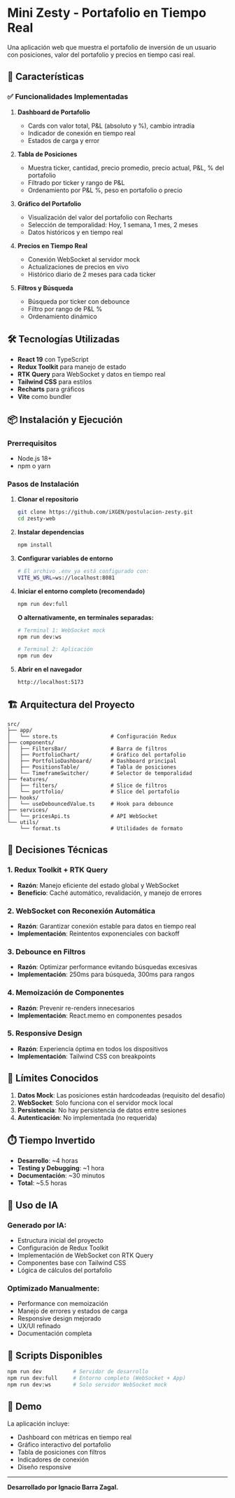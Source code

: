 # Mini Zesty - Portafolio en Tiempo Real

Una aplicación web que muestra el portafolio de inversión de un usuario con posiciones, valor del portafolio y precios en tiempo casi real.

## 🚀 Características

### ✅ Funcionalidades Implementadas

1. **Dashboard de Portafolio**
   - Cards con valor total, P&L (absoluto y %), cambio intradía
   - Indicador de conexión en tiempo real
   - Estados de carga y error

2. **Tabla de Posiciones**
   - Muestra ticker, cantidad, precio promedio, precio actual, P&L, % del portafolio
   - Filtrado por ticker y rango de P&L
   - Ordenamiento por P&L %, peso en portafolio o precio

3. **Gráfico del Portafolio**
   - Visualización del valor del portafolio con Recharts
   - Selección de temporalidad: Hoy, 1 semana, 1 mes, 2 meses
   - Datos históricos y en tiempo real

4. **Precios en Tiempo Real**
   - Conexión WebSocket al servidor mock
   - Actualizaciones de precios en vivo
   - Histórico diario de 2 meses para cada ticker

5. **Filtros y Búsqueda**
   - Búsqueda por ticker con debounce
   - Filtro por rango de P&L %
   - Ordenamiento dinámico

## 🛠️ Tecnologías Utilizadas

- **React 19** con TypeScript
- **Redux Toolkit** para manejo de estado
- **RTK Query** para WebSocket y datos en tiempo real
- **Tailwind CSS** para estilos
- **Recharts** para gráficos
- **Vite** como bundler

## 📦 Instalación y Ejecución

### Prerrequisitos
- Node.js 18+ 
- npm o yarn

### Pasos de Instalación

1. **Clonar el repositorio**
   ```bash
   git clone https://github.com/iXGEN/postulacion-zesty.git
   cd zesty-web
   ```

2. **Instalar dependencias**
   ```bash
   npm install
   ```

3. **Configurar variables de entorno**
   ```bash
   # El archivo .env ya está configurado con:
   VITE_WS_URL=ws://localhost:8081
   ```

4. **Iniciar el entorno completo (recomendado)**
   ```bash
   npm run dev:full
   ```

   **O alternativamente, en terminales separadas:**
   ```bash
   # Terminal 1: WebSocket mock
   npm run dev:ws
   
   # Terminal 2: Aplicación
   npm run dev
   ```

5. **Abrir en el navegador**
   ```
   http://localhost:5173
   ```

## 🏗️ Arquitectura del Proyecto

```
src/
├── app/
│   └── store.ts                 # Configuración Redux
├── components/
│   ├── FiltersBar/              # Barra de filtros
│   ├── PortfolioChart/          # Gráfico del portafolio
│   ├── PortfolioDashboard/      # Dashboard principal
│   ├── PositionsTable/          # Tabla de posiciones
│   └── TimeframeSwitcher/       # Selector de temporalidad
├── features/
│   ├── filters/                 # Slice de filtros
│   └── portfolio/               # Slice del portafolio
├── hooks/
│   └── useDebouncedValue.ts     # Hook para debounce
├── services/
│   └── pricesApi.ts             # API WebSocket
└── utils/
    └── format.ts                # Utilidades de formato
```

## 🎯 Decisiones Técnicas

### 1. **Redux Toolkit + RTK Query**
- **Razón**: Manejo eficiente del estado global y WebSocket
- **Beneficio**: Caché automático, revalidación, y manejo de errores

### 2. **WebSocket con Reconexión Automática**
- **Razón**: Garantizar conexión estable para datos en tiempo real
- **Implementación**: Reintentos exponenciales con backoff

### 3. **Debounce en Filtros**
- **Razón**: Optimizar performance evitando búsquedas excesivas
- **Implementación**: 250ms para búsqueda, 300ms para rangos

### 4. **Memoización de Componentes**
- **Razón**: Prevenir re-renders innecesarios
- **Implementación**: React.memo en componentes pesados

### 5. **Responsive Design**
- **Razón**: Experiencia óptima en todos los dispositivos
- **Implementación**: Tailwind CSS con breakpoints

## 🔧 Límites Conocidos

1. **Datos Mock**: Las posiciones están hardcodeadas (requisito del desafío)
2. **WebSocket**: Solo funciona con el servidor mock local
3. **Persistencia**: No hay persistencia de datos entre sesiones
4. **Autenticación**: No implementada (no requerida)

## ⏱️ Tiempo Invertido

- **Desarrollo**: ~4 horas
- **Testing y Debugging**: ~1 hora
- **Documentación**: ~30 minutos
- **Total**: ~5.5 horas

## 🤖 Uso de IA

### Generado por IA:
- Estructura inicial del proyecto
- Configuración de Redux Toolkit
- Implementación de WebSocket con RTK Query
- Componentes base con Tailwind CSS
- Lógica de cálculos del portafolio

### Optimizado Manualmente:
- Performance con memoización
- Manejo de errores y estados de carga
- Responsive design mejorado
- UX/UI refinado
- Documentación completa

## 🚀 Scripts Disponibles

```bash
npm run dev          # Servidor de desarrollo
npm run dev:full     # Entorno completo (WebSocket + App)
npm run dev:ws       # Solo servidor WebSocket mock
```

## 📱 Demo

La aplicación incluye:
- Dashboard con métricas en tiempo real
- Gráfico interactivo del portafolio
- Tabla de posiciones con filtros
- Indicadores de conexión
- Diseño responsive
---

**Desarrollado por Ignacio Barra Zagal.**